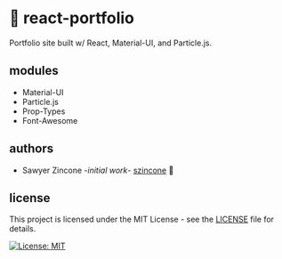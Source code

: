 # 🗿 react-portfolio
Portfolio site built w/ React, Material-UI, and Particle.js.

## modules
- Material-UI
- Particle.js
- Prop-Types
- Font-Awesome

## authors
- Sawyer Zincone -_initial work_- [szincone](https://github.com/szincone) 🗿

## license
This project is licensed under the MIT License - see the [LICENSE](https://github.com/szincone/nba-api/blob/master/LICENSE) file for details.

[![License: MIT](https://img.shields.io/badge/License-MIT-blue.svg)](https://opensource.org/licenses/MIT)